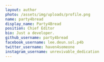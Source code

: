 ```yaml
---
layout: author
photo: /assets/img/uploads/profile.png
name: party4bread
display_name: Party4Bread
position: Chief Editor
bio: Just a developer.
github_username: party4bread
facebook_username: lee.deun.sol.p4b
twitter_username: haven4someone
instagram_username: unrevivable_dedication
---
```


